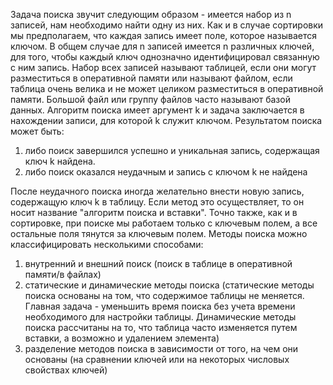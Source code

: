 Задача поиска звучит следующим образом - имеется набор из n записей, нам необходимо найти одну из них. Как и в случае сортировки мы предполагаем, что каждая запись имеет поле, которое называется ключом. В общем случае для n записей имеется n различных ключей, для того, чтобы каждый ключ однозначно идентифицировал связанную с ним запись. Набор всех записей называют таблицей, если они могут разместиться в оперативной памяти или называют файлом, если таблица очень велика и не может целиком разместиться в оперативной памяти. Большой файл или группу файлов часто называют базой данных. Алгоритм поиска имеет аргумент k и задача заключается в нахождении записи, для которой k служит ключом. Результатом поиска может быть:
1. либо поиск завершился успешно и уникальная запись, содержащая ключ k найдена.
2. либо поиск оказался неудачным и запись с ключом k не найдена

После неудачного поиска иногда желательно внести новую запись, содержащую ключ k в таблицу. Если метод это осуществляет, то он носит название "алгоритм поиска и вставки". Точно также, как и в сортировке, при поиске мы работаем только с ключевым полем, а все остальные поля тянутся за ключевым полем.
Методы поиска можно классифицировать несколькими способами:
1. внутренний и внешний поиск (поиск в таблице в оперативной памяти/в файлах)
2. статические и динамические методы поиска (статические методы поиска основаны на том, что содержимое таблицы не меняется. Главная задача - уменьшить время поиска без учета времени необходимого для настройки таблицы. Динамические методы поиска рассчитаны на то, что таблица часто изменяется путем вставки, а возможно и удалением элемента)
3. разделение методов поиска в зависимости от того, на чем они основаны (на сравнении ключей или на некоторых числовых свойствах ключей)

